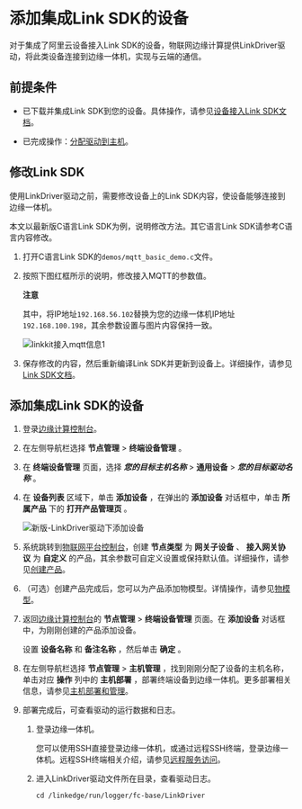 添加集成Link SDK的设备 
====================================

对于集成了阿里云设备接入Link SDK的设备，物联网边缘计算提供LinkDriver驱动，将此类设备连接到边缘一体机，实现与云端的通信。

前提条件 
-------------------------

* 已下载并集成Link SDK到您的设备。具体操作，请参见[设备接入Link SDK文档](https://help.aliyun.com/document_detail/96596.html#concept-2050347)。

  

* 已完成操作：[分配驱动到主机](/cn.zh-CN/设备接入/设备管理/添加驱动关联设备/分配驱动到主机.md)。

  




修改Link SDK 
-------------------------------

使用LinkDriver驱动之前，需要修改设备上的Link SDK内容，使设备能够连接到边缘一体机。

本文以最新版C语言Link SDK为例，说明修改方法。其它语言Link SDK请参考C语言内容修改。

1. 打开C语言Link SDK的`demos/mqtt_basic_demo.c`文件。

   

2. 按照下图红框所示的说明，修改接入MQTT的参数值。

   **注意**

   其中，将IP地址`192.168.56.102`替换为您的边缘一体机IP地址`192.168.100.198`，其余参数设置与图片内容保持一致。

   ![linkkit接入mqtt信息1 ](https://static-aliyun-doc.oss-accelerate.aliyuncs.com/assets/img/zh-CN/0205489061/p81754.png)
   

3. 保存修改的内容，然后重新编译Link SDK并更新到设备上。详细操作，请参见[Link SDK文档](https://help.aliyun.com/document_detail/163755.html#topic2747)。

   




添加集成Link SDK的设备 
------------------------------------

1. 登录[边缘计算控制台](https://iotedge.console.aliyun.com)。

   

2. 在左侧导航栏选择 **节点管理** \> **终端设备管理** 。

   

3. 在 **终端设备管理** 页面，选择 ***您的目标主机名称*** \> **通用设备** \> ***您的目标驱动名称*** 。

   

4. 在 **设备列表** 区域下，单击 **添加设备** ，在弹出的 **添加设备** 对话框中，单击 **所属产品** 下的 **打开产品管理页** 。

   ![新版-LinkDriver驱动下添加设备](https://static-aliyun-doc.oss-accelerate.aliyuncs.com/assets/img/zh-CN/2120906261/p214126.png)
   

5. 系统跳转到[物联网平台控制台](http://iot.console.aliyun.com/)，创建 **节点类型** 为 **网关子设备** 、 **接入网关协议** 为 **自定义** 的产品，其余参数可自定义设置或保持默认值。详细操作，请参见[创建产品](/cn.zh-CN/设备接入/创建产品.md)。

   

6. （可选）创建产品完成后，您可以为产品添加物模型。详情操作，请参见[物模型](/cn.zh-CN/设备管理/物模型/物模型概述/什么是物模型.md)。

   

7. 返回[边缘计算控制台](https://iotedge.console.aliyun.com)的 **节点管理** \> **终端设备管理** 页面。在 **添加设备** 对话框中，为刚刚创建的产品添加设备。

   设置 **设备名称** 和 **备注名称** ，然后单击 **确定** 。
   

8. 在左侧导航栏选择 **节点管理** \> **主机管理** ，找到刚刚分配了设备的主机名称，单击对应 **操作** 列中的 **主机部署** ，部署终端设备到边缘一体机。更多部署相关信息，请参见[主机部署和管理](/cn.zh-CN/主机管理/云端管理/主机部署和管理.md)。

   

9. 部署完成后，可查看驱动的运行数据和日志。

   1. 登录边缘一体机。

      您可以使用SSH直接登录边缘一体机，或通过远程SSH终端，登录边缘一体机。远程SSH终端相关介绍，请参见[远程服务访问](/cn.zh-CN/主机管理/云端管理/远程运维管理/远程服务访问.md)。
      
   
   2. 进入LinkDriver驱动文件所在目录，查看驱动日志。

          cd /linkedge/run/logger/fc-base/LinkDriver 

      
   

   



